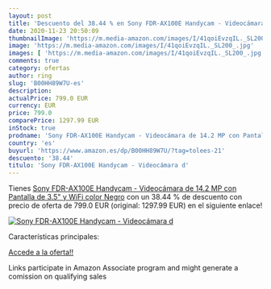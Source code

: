 ```yaml
---
layout: post
title: 'Descuento del 38.44 % en Sony FDR-AX100E Handycam - Videocámara d'
date: 2020-11-23 20:50:09
thumbnailImage: 'https://m.media-amazon.com/images/I/41qoiEvzqIL._SL200_.jpg'
image: 'https://m.media-amazon.com/images/I/41qoiEvzqIL._SL200_.jpg'
images: [ 'https://m.media-amazon.com/images/I/41qoiEvzqIL._SL200_.jpg' ]
comments: true
category: ofertas
author: ring
slug: 'B00HH89W7U-es'
description:
actualPrice: 799.0 EUR
currency: EUR
price: 799.0
comparePrice: 1297.99 EUR
inStock: true
prodname: 'Sony FDR-AX100E Handycam - Videocámara de 14.2 MP con Pantalla de 3.5" y WiFi  color Negro'
country: 'es'
buyurl: 'https://www.amazon.es/dp/B00HH89W7U/?tag=tolees-21'
descuento: '38.44'
titulo: 'Sony FDR-AX100E Handycam - Videocámara d'
---
```


Tienes [Sony FDR-AX100E Handycam - Videocámara de 14.2 MP con Pantalla de 3.5" y WiFi  color Negro](https://www.amazon.es/dp/B00HH89W7U/?tag=tolees-21) con un 38.44 % de descuento con precio de oferta de 799.0 EUR (original: 1297.99 EUR) en el siguiente enlace!

[![Sony FDR-AX100E Handycam - Videocámara d](https://m.media-amazon.com/images/I/41qoiEvzqIL._SL200_.jpg)](https://www.amazon.es/dp/B00HH89W7U/?tag=tolees-21)

Características principales:


[Accede a la oferta!!](https://www.amazon.es/dp/B00HH89W7U/?tag=tolees-21)

Links participate in Amazon Associate program and might generate a comission on qualifying sales



